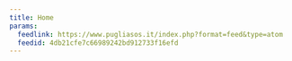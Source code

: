 ```yaml
---
title: Home
params:
  feedlink: https://www.pugliasos.it/index.php?format=feed&type=atom
  feedid: 4db21cfe7c66989242bd912733f16efd
---
```

